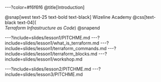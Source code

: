 ---?color=#f6f6f6
@title[Introduction]

@snap[west text-25 text-bold text-black]
Wizeline Academy
@css[text-black text-04](<br>*Terraform Infrastructure as Code*)
@snapend

---?include=slides/lesson1/PITCHME.md
---?include=slides/lesson1/what_is_terraform.md
---?include=slides/lesson1/terraform_commands.md
---?include=slides/lesson1/terraform_blocks.md
---?include=slides/lesson1/workshop.md

---?include=slides/lesson2/PITCHME.md
---?include=slides/lesson3/PITCHME.md